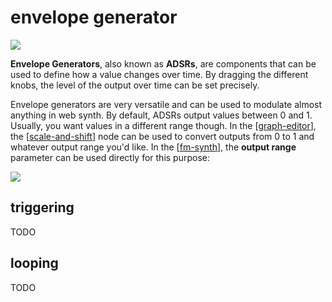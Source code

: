 # envelope generator

![](https://ameo.link/u/8pb.png)

**Envelope Generators**, also known as **ADSRs**, are components that can be used to define how a value changes over time.  By dragging the different knobs, the level of the output over time can be set precisely.

Envelope generators are very versatile and can be used to modulate almost anything in web synth.  By default, ADSRs output values between 0 and 1.  Usually, you want values in a different range though.  In the [[graph-editor]], the [[scale-and-shift]] node can be used to convert outputs from 0 to 1 and whatever output range you'd like.  In the [[fm-synth]], the **output range** parameter can be used directly for this purpose:

![](https://ameo.link/u/8pg.png)

## triggering

TODO

## looping

TODO

[//begin]: # "Autogenerated link references for markdown compatibility"
[graph-editor]: graph-editor "graph editor"
[scale-and-shift]: scale-and-shift "scale and shift"
[fm-synth]: fm-synth "FM Synthesizer"
[//end]: # "Autogenerated link references"

